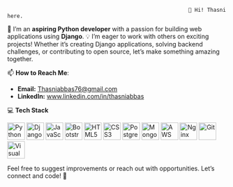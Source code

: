                                                               👋 Hi! Thasni here.

🌟 I’m an **aspiring Python developer** with a passion for building web applications using **Django**. 
💡 I’m eager to work with others on exciting projects! Whether it’s creating Django applications, solving backend challenges, or contributing to open source, let’s make something amazing together.

📫 **How to Reach Me**:  
- **Email:** Thasniabbas76@gmail.com 
- **LinkedIn:** www.linkedin.com/in/thasniabbas

💻 **Tech Stack**

<img src="https://cdn.jsdelivr.net/gh/devicons/devicon/icons/python/python-original.svg" alt="Python" width="40" height="40" />  <img src="https://cdn.jsdelivr.net/gh/devicons/devicon/icons/django/django-plain.svg" alt="Django" width="40" height="40" />  <img src="https://cdn.jsdelivr.net/gh/devicons/devicon/icons/javascript/javascript-original.svg" alt="JavaScript" width="40" height="40" />  <img src="https://cdn.jsdelivr.net/gh/devicons/devicon/icons/bootstrap/bootstrap-plain.svg" alt="Bootstrap" width="40" height="40" />  <img src="https://cdn.jsdelivr.net/gh/devicons/devicon/icons/html5/html5-original.svg" alt="HTML5" width="40" height="40" />  <img src="https://cdn.jsdelivr.net/gh/devicons/devicon/icons/css3/css3-original.svg" alt="CSS3" width="40" height="40" />  <img src="https://cdn.jsdelivr.net/gh/devicons/devicon/icons/postgresql/postgresql-original.svg" alt="PostgreSQL" width="40" height="40" />  <img src="https://cdn.jsdelivr.net/gh/devicons/devicon/icons/mongodb/mongodb-original.svg" alt="MongoDB" width="40" height="40" />  <img src="https://upload.wikimedia.org/wikipedia/commons/9/93/Amazon_Web_Services_Logo.svg" alt="AWS" width="40" height="40" /> <img src="https://cdn.jsdelivr.net/gh/devicons/devicon/icons/nginx/nginx-original.svg" alt="Nginx" width="40" height="40" />  <img src="https://cdn.jsdelivr.net/gh/devicons/devicon/icons/git/git-original.svg" alt="Git" width="40" height="40" />  <img src="https://cdn.jsdelivr.net/gh/devicons/devicon/icons/vscode/vscode-original.svg" alt="Visual Studio Code" width="40" height="40" />  



Feel free to suggest improvements or reach out with opportunities. Let’s connect and code! 🚀
